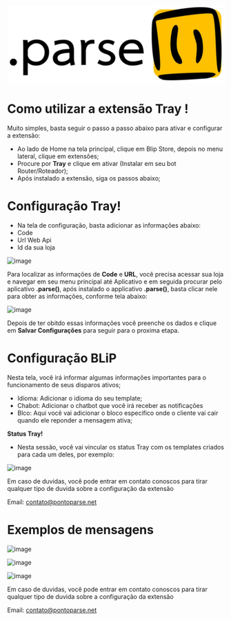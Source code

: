 ![N|Solid](https://raw.githubusercontent.com/Wilkor/img-clonebots/main/logoParseHorizontal.jpeg)


# Como utilizar a extensão Tray !

Muito simples, basta seguir o passo a passo abaixo para ativar e configurar a extensão:

 - Ao lado de Home na tela principal, clique em Blip Store, depois no menu lateral, clique em extensões;
 - Procure por **Tray** e clique em ativar (Instalar em seu bot Router/Roteador);
 - Após instalado a extensão, siga os passos abaixo;
 
 # Configuração Tray!
 
  - Na tela de configuração,  basta adicionar as informações abaixo:
  - Code
  - Url Web Api
  - Id da sua loja
 
  ![image](https://user-images.githubusercontent.com/34819624/197204725-42dae0a3-a0b0-48e6-b85a-3b7f818b8f13.png)
 
  Para localizar as informações de **Code** e **URL**, você precisa acessar sua loja e navegar em seu menu principal até Aplicativo e em seguida procurar pelo aplicativo **.parse()**, após instalado o applicativo **.parse()**, basta clicar nele para obter as informações, conforme tela abaixo:
  
  ![image](https://user-images.githubusercontent.com/34819624/197206058-c2a8c3ce-8554-4279-a8db-b34de8f022dc.png)

  Depois de ter obitdo essas informações você preenche os dados e clique em **Salvar Configurações** para seguir para o proxima etapa.
  
   # Configuração BLiP
   Nesta tela, você irá informar algumas informações importantes para o funcionamento de seus disparos ativos;
  - Idioma: Adicionar o idioma do seu template;
  - Chabot: Adicionar o chatbot que você irá receber as notificações
  - Blco: Aqui você vai adicionar o bloco especifico onde o cliente vai cair quando ele reponder a mensagem ativa;
  
   **Status Tray!**
  
  - Nesta sessão, você vai vincular os status Tray com os templates criados para cada um deles, por exemplo:
  
![image](https://user-images.githubusercontent.com/34819624/197207312-56bf1f8f-604d-4c2b-96da-3ff0b727cf8a.png)

  
Em caso de duvidas, você pode entrar em contato conoscos para tirar qualquer tipo de duvida sobre a configuração da extensão
 
Email: contato@pontoparse.net

# Exemplos de mensagens

![image](https://user-images.githubusercontent.com/34819624/197789314-90df3b06-10a5-4365-b270-c7f95a828fa8.png)

![image](https://user-images.githubusercontent.com/34819624/197789493-06244413-04a3-4b5c-81e4-2a9194fa2261.png)

![image](https://user-images.githubusercontent.com/34819624/197789633-2513f57a-eed1-4874-9bb9-e86003f6276a.png)




 Em caso de duvidas, você pode entrar em contato conoscos para tirar qualquer tipo de duvida sobre a configuração da extensão
 
 Email: contato@pontoparse.net

